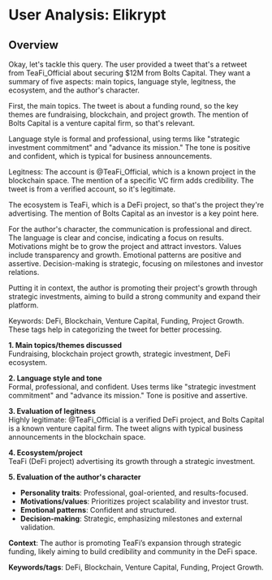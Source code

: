 # User Analysis: Elikrypt

## Overview

<think>
Okay, let's tackle this query. The user provided a tweet that's a retweet from TeaFi_Official about securing $12M from Bolts Capital. They want a summary of five aspects: main topics, language style, legitness, the ecosystem, and the author's character.

First, the main topics. The tweet is about a funding round, so the key themes are fundraising, blockchain, and project growth. The mention of Bolts Capital is a venture capital firm, so that's relevant.

Language style is formal and professional, using terms like "strategic investment commitment" and "advance its mission." The tone is positive and confident, which is typical for business announcements.

Legitness: The account is @TeaFi_Official, which is a known project in the blockchain space. The mention of a specific VC firm adds credibility. The tweet is from a verified account, so it's legitimate.

The ecosystem is TeaFi, which is a DeFi project, so that's the project they're advertising. The mention of Bolts Capital as an investor is a key point here.

For the author's character, the communication is professional and direct. The language is clear and concise, indicating a focus on results. Motivations might be to grow the project and attract investors. Values include transparency and growth. Emotional patterns are positive and assertive. Decision-making is strategic, focusing on milestones and investor relations.

Putting it in context, the author is promoting their project's growth through strategic investments, aiming to build a strong community and expand their platform.

Keywords: DeFi, Blockchain, Venture Capital, Funding, Project Growth. These tags help in categorizing the tweet for better processing.
</think>

**1. Main topics/themes discussed**  
Fundraising, blockchain project growth, strategic investment, DeFi ecosystem.  

**2. Language style and tone**  
Formal, professional, and confident. Uses terms like "strategic investment commitment" and "advance its mission." Tone is positive and assertive.  

**3. Evaluation of legitness**  
Highly legitimate: @TeaFi_Official is a verified DeFi project, and Bolts Capital is a known venture capital firm. The tweet aligns with typical business announcements in the blockchain space.  

**4. Ecosystem/project**  
TeaFi (DeFi project) advertising its growth through a strategic investment.  

**5. Evaluation of the author's character**  
- **Personality traits**: Professional, goal-oriented, and results-focused.  
- **Motivations/values**: Prioritizes project scalability and investor trust.  
- **Emotional patterns**: Confident and structured.  
- **Decision-making**: Strategic, emphasizing milestones and external validation.  

**Context**: The author is promoting TeaFi’s expansion through strategic funding, likely aiming to build credibility and community in the DeFi space.  

**Keywords/tags**: DeFi, Blockchain, Venture Capital, Funding, Project Growth.